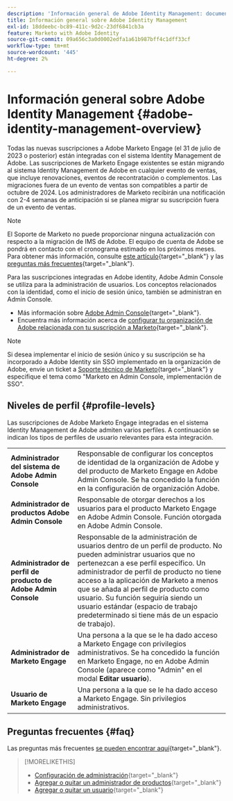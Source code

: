 ```yaml
---
description: 'Información general de Adobe Identity Management: documentos de Marketo, documentación del producto'
title: Información general sobre Adobe Identity Management
exl-id: 18ddeebc-bc89-411c-9d2c-23df6841cb3a
feature: Marketo with Adobe Identity
source-git-commit: 09a656c3a0d0002edfa1a61b987bff4c1dff33cf
workflow-type: tm+mt
source-wordcount: '445'
ht-degree: 2%

---
```


# Información general sobre Adobe Identity Management {#adobe-identity-management-overview}

Todas las nuevas suscripciones a Adobe Marketo Engage (el 31 de julio de 2023 o posterior) están integradas con el sistema Identity Management de Adobe. Las suscripciones de Marketo Engage existentes se están migrando al sistema Identity Management de Adobe en cualquier evento de ventas, que incluye renovaciones, eventos de recontratación o complementos. Las migraciones fuera de un evento de ventas son compatibles a partir de octubre de 2024. Los administradores de Marketo recibirán una notificación con 2-4 semanas de anticipación si se planea migrar su suscripción fuera de un evento de ventas.

>[!NOTE]
>
>El Soporte de Marketo no puede proporcionar ninguna actualización con respecto a la migración de IMS de Adobe. El equipo de cuenta de Adobe se pondrá en contacto con el cronograma estimado en los próximos meses. Para obtener más información, consulte [este artículo](/help/marketo/product-docs/administration/marketo-with-adobe-identity/subscription-and-user-migration/understanding-marketo-subscription-and-user-migration-to-the-adobe-admin-console.md){target="_blank"} y las [preguntas más frecuentes](/help/marketo/product-docs/administration/marketo-with-adobe-identity/faq.md){target="_blank"}.

Para las suscripciones integradas en Adobe identity, Adobe Admin Console se utiliza para la administración de usuarios. Los conceptos relacionados con la identidad, como el inicio de sesión único, también se administran en Admin Console.

* Más información sobre [Adobe Admin Console](https://helpx.adobe.com/es/enterprise/using/admin-console.html){target="_blank"}.
* Encuentra más información acerca de [configurar tu organización de Adobe relacionada con tu suscripción a Marketo](https://helpx.adobe.com/es/enterprise/using/set-up-identity.html){target="_blank"}.

>[!NOTE]
>
>Si desea implementar el inicio de sesión único y su suscripción se ha incorporado a Adobe Identity sin SSO implementado en la organización de Adobe, envíe un ticket a [Soporte técnico de Marketo](https://nation.marketo.com/){target="_blank"} y especifique el tema como &quot;Marketo en Admin Console, implementación de SSO&quot;.

## Niveles de perfil {#profile-levels}

Las suscripciones de Adobe Marketo Engage integradas en el sistema Identity Management de Adobe admiten varios perfiles. A continuación se indican los tipos de perfiles de usuario relevantes para esta integración.

<table>
 <tr>
  <td><strong>Administrador del sistema de Adobe Admin Console</strong></td>
  <td>Responsable de configurar los conceptos de identidad de la organización de Adobe y del producto de Marketo Engage en Adobe Admin Console. Se ha concedido la función en la configuración de organización Adobe.</td>
 </tr>
 <tr>
  <td><strong>Administrador de productos Adobe Admin Console</strong></td>
  <td>Responsable de otorgar derechos a los usuarios para el producto Marketo Engage en Adobe Admin Console. Función otorgada en Adobe Admin Console.</td>
 </tr>
 <tr>
  <td><strong>Administrador de perfil de producto de Adobe Admin Console</strong></td>
  <td>Responsable de la administración de usuarios dentro de un perfil de producto. No pueden administrar usuarios que no pertenezcan a ese perfil específico. Un administrador de perfil de producto no tiene acceso a la aplicación de Marketo a menos que se añada al perfil de producto como usuario. Su función seguiría siendo un usuario estándar (espacio de trabajo predeterminado si tiene más de un espacio de trabajo).
</td>
 </tr>
 <tr>
  <td><strong>Administrador de Marketo Engage</strong></td>
  <td>Una persona a la que se le ha dado acceso a Marketo Engage con privilegios administrativos. Se ha concedido la función en Marketo Engage, no en Adobe Admin Console (aparece como "Admin" en el modal <b>Editar usuario</b>).</td>
 </tr>
 <tr>
  <td><strong>Usuario de Marketo Engage</strong></td>
  <td>Una persona a la que se le ha dado acceso a Marketo Engage. Sin privilegios administrativos.</td>
 </tr>
</table>

## Preguntas frecuentes {#faq}

Las preguntas más frecuentes [se pueden encontrar aquí](/help/marketo/product-docs/administration/marketo-with-adobe-identity/faq.md){target="_blank"}.

>[!MORELIKETHIS]
>
>* [Configuración de administración](/help/marketo/product-docs/administration/marketo-with-adobe-identity/admin-setup.md){target="_blank"}
>* [Agregar o quitar un administrador de productos](/help/marketo/product-docs/administration/marketo-with-adobe-identity/add-or-remove-a-product-admin.md){target="_blank"}
>* [Agregar o quitar un usuario](/help/marketo/product-docs/administration/marketo-with-adobe-identity/add-or-remove-a-user.md){target="_blank"}
